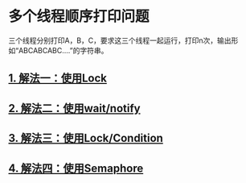 

# 多个线程顺序打印问题

三个线程分别打印A，B，C，要求这三个线程一起运行，打印n次，输出形如“ABCABCABC....”的字符串。

## [1. 解法一：使用Lock](/src/main/java/space/pankui/multi_thread_concurrent/interview/PrintABCUsingLock.java)


## [2. 解法二：使用wait/notify](/src/main/java/space/pankui/multi_thread_concurrent/interview/PrintABCUsingWaitNotify.java)


## [3. 解法三：使用Lock/Condition](/src/main/java/space/pankui/multi_thread_concurrent/interview/PrintABCUsingLockCondition.java)


## [4. 解法四：使用Semaphore](/src/main/java/space/pankui/multi_thread_concurrent/interview/PrintABCUsingSemaphore.java)



